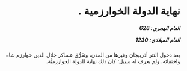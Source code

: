 <h1 dir="rtl">نهاية الدولة الخوارزمية .</h1>

<h5 dir="rtl">العام الهجري:  628

العام الميلادي: 1230

</h5>

<p dir="rtl">بعد دخول التتر أذربيجان وغيرها من المدن، وتفَرُّق عساكر جلال الدين خوارزم شاه واختفائه، ولم يعرف له سبيل؛ كان ذلك نهاية للدولة الخوارزميَّة.</p></br>
